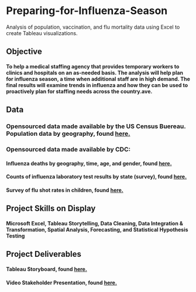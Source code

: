 # Preparing-for-Influenza-Season
Analysis of population, vaccination, and flu mortality data using Excel to create Tableau visualizations.

## Objective

#### To help a medical staffing agency that provides temporary workers to clinics and hospitals on an as-needed basis. The analysis will help plan for influenza season, a time when additional staff are in high demand. The final results will examine trends in influenza and how they can be used to proactively plan for staffing needs across the country.ave.

## Data

### Opensourced data made available by the US Census Buereau. Population data by geography, found [here.](https://coach-courses-us.s3.amazonaws.com/public/courses/data-immersion/A1-A2_Influenza_Project/Census_Population_transformed_202101.csvx) 
### Opensourced data made available by CDC:
#### Influenza deaths by geography, time, age, and gender, found [here.](https://coach-courses-us.s3.amazonaws.com/public/courses/da_program/CDC_Influenza_Deaths_edited.xlsx)
#### Counts of influenza laboratory test results by state (survey), found [here.](https://gis.cdc.gov/grasp/fluview/fluportaldashboard.html)
#### Survey of flu shot rates in children, found [here.](https://www.cdc.gov/vaccines/imz-managers/nis/about.html)

## Project Skills on Display

#### Microsoft Excel, Tableau Storytelling, Data Cleaning, Data Integration & Transformation, Spatial Analysis, Forecasting, and Statistical Hypothesis Testing 


## Project Deliverables

#### Tableau Storyboard, found [here.](https://public.tableau.com/app/profile/samir.thomas/viz/PreparingforInfluenzaSeason_16624140443520/Story1)
#### Video Stakeholder Presentation, found [here.](https://vimeo.com/747446742)
